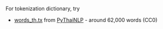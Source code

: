 For tokenization dictionary, try
- [words_th.tx](https://github.com/PyThaiNLP/pythainlp/blob/dev/pythainlp/corpus/words_th.txt) from [PyThaiNLP](https://github.com/PyThaiNLP/pythainlp/) - around 62,000 words (CC0)

